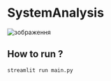 # SystemAnalysis

![зображення](https://github.com/Teasotea/SystemAnalysis/assets/73386821/41807bf7-f52e-4f33-b699-d779c7023b8e)


## How to run ?

```bash
streamlit run main.py
```
